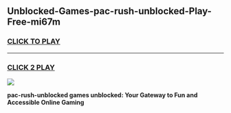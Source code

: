 
## Unblocked-Games-pac-rush-unblocked-Play-Free-mi67m
<h3>
<a href="https://premium76.site?title=pac-rush-unblocked&ref=12A">CLICK TO PLAY</a></h3>
<hr>

<h3>
<a href="https://premium76.site?title=pac-rush-unblocked&ref=12A">CLICK 2 PLAY</a>
  
</h3>

<a href="https://premium76.site?title=pac-rush-unblocked&ref=12A"><img src="https://clearcache.store/games.png"></a>


**pac-rush-unblocked games unblocked: Your Gateway to Fun and Accessible Online Gaming**
